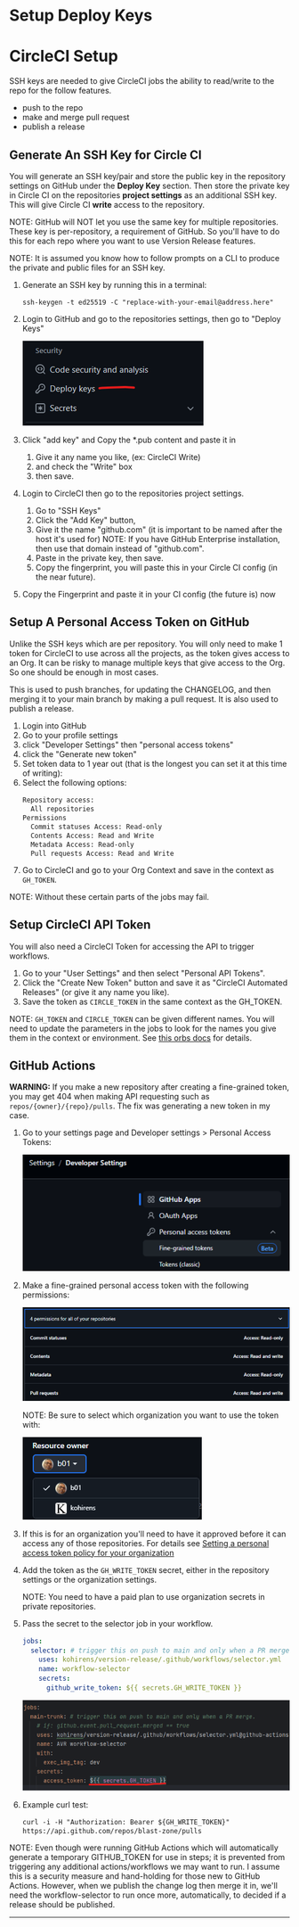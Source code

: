 # Setup Deploy Keys

# CircleCI Setup

SSH keys are needed to give CircleCI jobs the ability to read/write to the repo
for the follow features.

* push to the repo
* make and merge pull request
* publish a release

## Generate An SSH Key for Circle CI

You will generate an SSH key/pair and store the public key in the repository
settings on GitHub under the **Deploy Key** section. Then store the private key
in Circle CI on the repositories **project settings** as an additional SSH key.
This will give Circle CI **write** access to the repository.

NOTE: GitHub will NOT let you use the same key for multiple repositories.
These key is per-repository, a requirement of GitHub. So you'll
have to do this for each repo where you want to use Version Release features.

NOTE: It is assumed you know how to follow prompts on a CLI to produce the
private and public files for an SSH key.

1. Generate an SSH key by running this in a terminal:
   ```
   ssh-keygen -t ed25519 -C "replace-with-your-email@address.here"
   ```
2. Login to GitHub and go to the repositories settings, then go to "Deploy Keys"

   ![img.png](assets/deploy-keys.png)

3. Click "add key" and Copy the *.pub content and paste it in
   1. Give it any name you like, (ex: CircleCI Write)
   2. and check the "Write" box
   3. then save.
4. Login to CircleCI then go to the repositories project settings.
   1. Go to "SSH Keys"
   2. Click the "Add Key" button,
   3. Give it the name "github.com" (it is important to be named after the host
      it's used for)
      NOTE: If you have GitHub Enterprise installation, then use that domain
            instead of "github.com".
   4. Paste in the private key, then save.
   5. Copy the fingerprint, you will paste this in your Circle CI config (in
      the near future).
5. Copy the Fingerprint and paste it in your CI config (the future is) now

## Setup A Personal Access Token on GitHub

Unlike the SSH keys which are per repository. You will only need to make 1
token for CircleCI to use across all the projects, as the token gives access to
an Org. It can be risky to manage multiple keys that give access to the
Org. So one should be enough in most cases.

This is used to push branches, for updating the CHANGELOG, and then merging it
to your main branch by making a pull request. It is also used to publish a
release.

1. Login into GitHub
2. Go to your profile settings
3. click "Developer Settings" then "personal access tokens"
4. click the "Generate new token"
5. Set token data to 1 year out (that is the longest you can set it at this time of writing):
6. Select the following options:
   ```
   Repository access:
     All repositories
   Permissions
     Commit statuses Access: Read-only
     Contents Access: Read and Write
     Metadata Access: Read-only
     Pull requests Access: Read and Write
   ```
7. Go to CircleCI and go to your Org Context and save in the context as
   `GH_TOKEN`.

NOTE: Without these certain parts of the jobs may fail.

## Setup CircleCI API Token

You will also need a CircleCI Token for accessing the API to trigger workflows.

1. Go to your "User Settings" and then select "Personal API Tokens".
2. Click the "Create New Token" button and save it as "CircleCI Automated
   Releases" (or give it any name you like).
3. Save the token as `CIRCLE_TOKEN` in the same context as the GH_TOKEN.

NOTE: `GH_TOKEN` and `CIRCLE_TOKEN` can be given different names. You will
need to update the parameters in the jobs to look for the names you give them in
the context or environment. See [this orbs docs] for details.

## GitHub Actions

**WARNING:** If you make a new repository after creating a fine-grained token,
you may get 404 when making API requesting such as `repos/{owner}/{repo}/pulls`.
The fix was generating a new token in my case.

1. Go to your settings page and Developer settings > Personal Access Tokens:

   ![Path to fine-grained access tokens](/docs/assets/path-to-fine-grained-tokens.png)

2. Make a fine-grained personal access token with the following permissions:

   ![img.png](/docs/assets/fine-grained-access-permissions.png)

   NOTE: Be sure to select which organization you want to use the token with:

   ![Fine-grained organization selection](/docs/assets/fine-grained-organization-selection.png)

3. If this is for an organization you'll need to have it approved before it can
   access any of those repositories. For details see [Setting a personal access token policy for your organization]
4. Add the token as the `GH_WRITE_TOKEN` secret, either in the repository settings or
   the organization settings.

   NOTE: You need to have a paid plan to use organization secrets in private
   repositories.
5. Pass the secret to the selector job in your workflow.
   ```yaml
   jobs:
     selector: # trigger this on push to main and only when a PR merge.
       uses: kohirens/version-release/.github/workflows/selector.yml
       name: workflow-selector
       secrets:
         github_write_token: ${{ secrets.GH_WRITE_TOKEN }}
   ```

   ![Passing secrets to job step](/docs/assets/passing-secrets.png)
6. Example curl test:
   ```shell
   curl -i -H "Authorization: Bearer ${GH_WRITE_TOKEN}" https://api.github.com/repos/blast-zone/pulls
   ```

NOTE: Even though were running GitHub Actions which will automatically generate
a temporary GITHUB_TOKEN for use in steps; it is prevented from triggering any
additional actions/workflows we may want to run. I assume this is a security
measure and hand-holding for those new to GitHub Actions. However, when we
publish the change log then merge it in, we'll need the workflow-selector to
run once more, automatically, to decided if a release should be published.

---

[this orbs docs]: https://circle`ci.com/developer/orbs/orb/kohirens/version-release
[Setting a personal access token policy for your organization]: https://docs.github.com/en/organizations/managing-programmatic-access-to-your-organization/setting-a-personal-access-token-policy-for-your-organization
